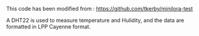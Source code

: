 This code has been modified from : https://github.com/tkerby/minilora-test

A DHT22 is used to measure temperature and Hulidity, and the data are formatted in LPP Cayenne format.

